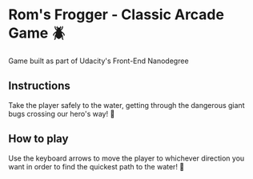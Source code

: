 Rom's Frogger - Classic Arcade Game :beetle:
===============================

Game built as part of Udacity's Front-End Nanodegree

## Instructions

Take the player safely to the water, getting through the dangerous giant bugs crossing our hero's way! :running:

## How to play

Use the keyboard arrows to move the player to whichever direction you want in order to find the quickest path to the water! :ocean: 


